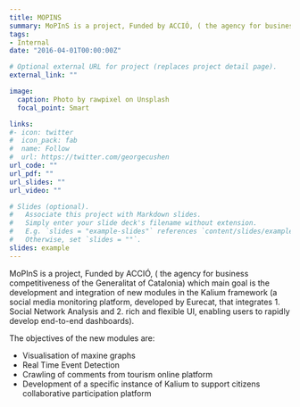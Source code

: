 ```yaml
---
title: MOPINS
summary: MoPInS is a project, Funded by ACCIÓ, ( the agency for business competitiveness of the Generalitat of Catalonia) which main goal is the development and integration of new modules in the Kalium framework (a social media monitoring platform, developed by Eurecat, that integrates 1. Social Network Analysis and 2. rich and flexible UI, enabling users to rapidly develop end-to-end dashboards).
tags:
- Internal
date: "2016-04-01T00:00:00Z"

# Optional external URL for project (replaces project detail page).
external_link: ""

image:
  caption: Photo by rawpixel on Unsplash
  focal_point: Smart

links:
#- icon: twitter
#  icon_pack: fab
#  name: Follow
#  url: https://twitter.com/georgecushen
url_code: ""
url_pdf: ""
url_slides: ""
url_video: ""

# Slides (optional).
#   Associate this project with Markdown slides.
#   Simply enter your slide deck's filename without extension.
#   E.g. `slides = "example-slides"` references `content/slides/example-slides.md`.
#   Otherwise, set `slides = ""`.
slides: example
---
```


MoPInS is a project, Funded by ACCIÓ, ( the agency for business competitiveness of the Generalitat of Catalonia) which main goal is the development and integration of new modules in the Kalium framework (a social media monitoring platform, developed by Eurecat, that integrates 1. Social Network Analysis and 2. rich and flexible UI, enabling users to rapidly develop end-to-end dashboards).

The objectives of the new modules are:

- Visualisation of maxine graphs
- Real Time Event Detection
- Crawling of comments from tourism online platform
- Development of a specific instance of Kalium to support citizens collaborative participation platform
